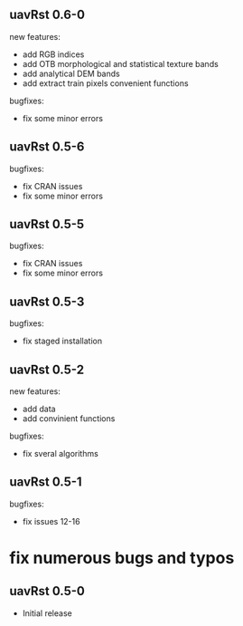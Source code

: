 ## uavRst 0.6-0
new features:
  * add RGB indices
  * add OTB morphological and statistical texture bands
  * add analytical DEM bands
  * add extract train pixels convenient functions

bugfixes:  
  * fix some minor errors
  
## uavRst 0.5-6

bugfixes:
  * fix CRAN issues
  * fix some minor errors
  
## uavRst 0.5-5

bugfixes:
  * fix CRAN issues
  * fix some minor errors
  
## uavRst 0.5-3

bugfixes:
  * fix staged installation

## uavRst 0.5-2

new features:
  * add data
  * add convinient functions
  
bugfixes:
  * fix sveral algorithms
  
## uavRst 0.5-1

bugfixes:
  * fix issues 12-16
  # fix numerous bugs and typos
  
## uavRst 0.5-0

* Initial release
